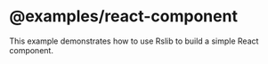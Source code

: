 # @examples/react-component

This example demonstrates how to use Rslib to build a simple React component.
